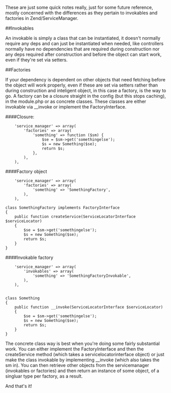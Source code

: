These are just some quick notes really, just for some future reference, mostly concerned with the differences as they pertain to invokables and factories in Zend/ServiceManager.

##Invokables

An invokable is simply a class that can be instantiated, it doesn't normally require any deps and can just be instantiated when needed, like controllers normally have no dependencies that are required during construction nor any deps required after construction and before the object can start work, even if they're set via setters.

##Factories

If your dependency is dependent on other objects that need fetching before the object will work properly, even if these are set via setters rather than during construction and inteligent object, in this case a factory, is the way to go. A factory can be a closure straight in the config (but this stops caching), in the module.php or as concrete classes. These classes are either invokable via __invoke or implement the FactoryInterface. 

####Closure:
~~~
    'service_manager' => array(
        'factories' => array(
            'something' => function ($sm) {
            	$se = $sm->get('somethingelse');
            	$s = new Something($se);
            	return $s;
            },
        ),
    ),
~~~

####Factory object
~~~
    'service_manager' => array(
        'factories' => array(
            'something' => 'SomethingFactory',
        ),
    ),

class SomethingFactory implements FactoryInterface
{
    public function createService(ServiceLocatorInterface $serviceLocator)
    {
       	$se = $sm->get('somethingelse');
       	$s = new Something($se);
       	return $s;
    }
}
~~~
####Invokable factory
~~~
    'service_manager' => array(
        'invokables' => array(
            'something' => 'SomethingFactoryInvokable',
        ),
    ),


class Something
{
    public function __invoke(ServiceLocatorInterface $serviceLocator)
    {
       	$se = $sm->get('somethingelse');
       	$s = new Something($se);
       	return $s;
    }
}
~~~






The concrete class way is best when you're doing some fairly substantial work.
You can either implement the FactoryInterface and then the createService method (which takes a servicelocatorinterface object) or just make the class invokable by implementing __invoke (which also takes the sm in). You can then retrieve other objects from the servicemanager (invokables or factories) and then return an instance of some object, of a singluar type per factory, as a result.

And that's it!